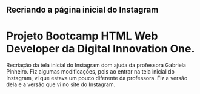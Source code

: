## Recriando  a página inicial do Instagram



# Projeto Bootcamp HTML Web Developer da Digital Innovation One.



Recriação da tela inicial do Instagram dom ajuda da professora Gabriela Pinheiro. Fiz algumas modificações, pois ao entrar na tela inicial do Instagram, vi que estava um pouco diferente da professora. Fiz a versão dela e a versão que vi no site do Instagram.

